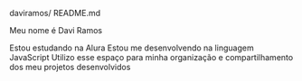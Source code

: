 daviramos/ README.md

Meu nome é Davi Ramos 

Estou estudando na Alura
Estou me desenvolvendo na linguagem JavaScript
Utilizo esse espaço para minha organização e compartilhamento dos meu projetos desenvolvidos
